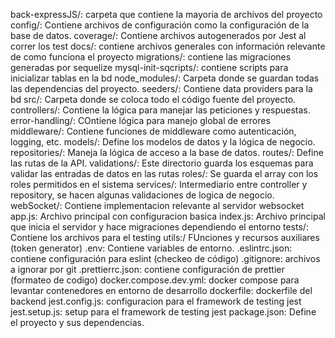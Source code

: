 
back-expressJS/: carpeta que contiene la mayoria de archivos del proyecto
    config/: Contiene archivos de configuración como la configuración de la base de datos.
    coverage/: Contiene archivos autogenerados por Jest al correr los test
    docs/: contiene archivos generales con información relevante de como funciona el proyecto
    migrations/: contiene las migraciones generadas por sequelize
    mysql-init-sqcripts/: contiene scripts para inicializar tablas en la bd 
    node_modules/: Carpeta donde se guardan todas las dependencias del proyecto.
    seeders/: Contiene data providers para la bd
    src/: Carpeta donde se coloca todo el código fuente del proyecto.
        controllers/: Contiene la lógica para manejar las peticiones y respuestas.
        error-handling/: COntiene lógica para manejo global de errores
        middleware/: Contiene funciones de middleware como autenticación, logging, etc.
        models/: Define los modelos de datos y la lógica de negocio.
        repositories/: Maneja la lógica de acceso a la base de datos.
        routes/: Define las rutas de la API.
            validations/: Este directorio guarda los esquemas para validar las entradas de datos en las rutas
            roles/: Se guarda el array con los roles permitidos en el sistema
        services/: Intermediario entre controller y repository, se hacen algunas validaciones de logica de negocio.
        webSocket/: Contiene implementacion relevante al servidor websocket
        app.js: Archivo principal con configuracion basica
        index.js: Archivo principal que inicia el servidor y hace migraciones dependiendo el entorno
    tests/: Contiene los archivos para el testing
        utils:/ FUnciones y recursos auxiliares (token generator)
    .env: Contiene variables de entorno.
    .eslintrc.json: contiene configuración para eslint (checkeo de código)
    .gitignore: archivos a ignorar por git
    .prettierrc.json: contiene configuración de prettier (formateo de codigo)
    docker.compose.dev.yml: docker compose para levantar contenedores en entorno de desarrollo
    dockerfile: dockerfile del backend
    jest.config.js: configuracion para el framework de testing jest
    jest.setup.js: setup para el framework de testing jest
    package.json: Define el proyecto y sus dependencias.

   
   
 
